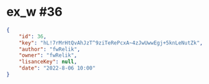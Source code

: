 
# ex_w #36
                
```JSON
{
    "id": 36,
    "key": "hL!7rMrHtQvAhJzT^9ziTeRePcxA~4zJwUwwEgj+5knLeNutZk",
    "author": "fwRelik",
    "owner": "fwRelik",
    "lisanceKey": null,
    "date": "2022-8-06 10:00"
}
```
